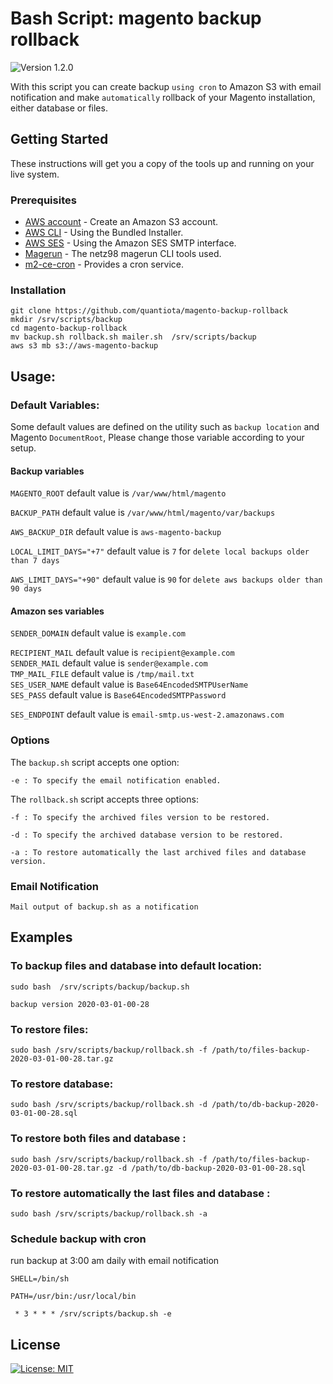 # Bash Script: magento backup rollback

![Version 1.2.0](https://img.shields.io/badge/Version-1.2.0-green.svg)

With this script you can create backup `using cron` to Amazon S3 with email notification and make `automatically` rollback of your Magento installation, either database or files.


## Getting Started

These instructions will get you a copy of the tools up and running on your live system.
### Prerequisites

* [AWS account](https://aws.amazon.com/fr/s3/) - Create an Amazon S3 account.
* [AWS CLI](https://docs.aws.amazon.com/cli/latest/userguide/install-bundle.html) - Using the Bundled Installer.
* [AWS SES](https://docs.aws.amazon.com/ses/latest/DeveloperGuide/send-email-smtp-client-command-line.html#send-email-using-openssl) - Using the Amazon SES SMTP interface.
* [Magerun](https://github.com/netz98/n98-magerun2) - The netz98 magerun CLI tools used.
* [m2-ce-cron](https://github.com/magemojo/m2-ce-cron) - Provides a cron service.


### Installation


```
git clone https://github.com/quantiota/magento-backup-rollback 
mkdir /srv/scripts/backup
cd magento-backup-rollback
mv backup.sh rollback.sh mailer.sh  /srv/scripts/backup
aws s3 mb s3://aws-magento-backup
```


## Usage:
### Default Variables:
Some default values are defined on the utility such as `backup location` and Magento `DocumentRoot`, Please change those variable according to your setup.
#### Backup variables
`MAGENTO_ROOT`  default value is  `/var/www/html/magento`

`BACKUP_PATH`               default value is `/var/www/html/magento/var/backups`

`AWS_BACKUP_DIR`            default value  is `aws-magento-backup`

`LOCAL_LIMIT_DAYS="+7"`     default value is `7` for `delete local backups older than 7 days`

`AWS_LIMIT_DAYS="+90"`      default value is `90` for `delete aws backups older than 90 days`

#### Amazon ses variables
`SENDER_DOMAIN`         default value is           `example.com`

`RECIPIENT_MAIL`        default value is           `recipient@example.com`                                                                                                           
`SENDER_MAIL`           default value is           `sender@example.com`                                                                                                           
`TMP_MAIL_FILE`         default value is           `/tmp/mail.txt`                                                                                                                                
`SES_USER_NAME`         default value is           `Base64EncodedSMTPUserName`                                                                                                     
`SES_PASS`              default value is           `Base64EncodedSMTPPassword`

`SES_ENDPOINT`          default value is           `email-smtp.us-west-2.amazonaws.com`

### Options
The `backup.sh` script accepts one option:

    -e : To specify the email notification enabled.

The `rollback.sh` script accepts three options:

    -f : To specify the archived files version to be restored.
    
    -d : To specify the archived database version to be restored.
    
    -a : To restore automatically the last archived files and database version.


### Email Notification

` Mail output of backup.sh as a notification                  `





## Examples

### To backup files and database into default location:
`sudo bash  /srv/scripts/backup/backup.sh`

`backup version 2020-03-01-00-28`


### To restore  files:
`sudo bash /srv/scripts/backup/rollback.sh -f /path/to/files-backup-2020-03-01-00-28.tar.gz`

### To restore database:
`sudo bash /srv/scripts/backup/rollback.sh -d /path/to/db-backup-2020-03-01-00-28.sql`

### To restore both files and database :
`sudo bash /srv/scripts/backup/rollback.sh -f /path/to/files-backup-2020-03-01-00-28.tar.gz -d /path/to/db-backup-2020-03-01-00-28.sql`

### To restore automatically the last files and database :
`sudo bash /srv/scripts/backup/rollback.sh -a`

### Schedule backup with cron
run backup at 3:00 am daily with email notification

`SHELL=/bin/sh`  

`PATH=/usr/bin:/usr/local/bin`

` * 3 * * * /srv/scripts/backup.sh -e`

## License
[![License: MIT](https://img.shields.io/badge/License-MIT-yellow.svg)](https://opensource.org/licenses/MIT)

